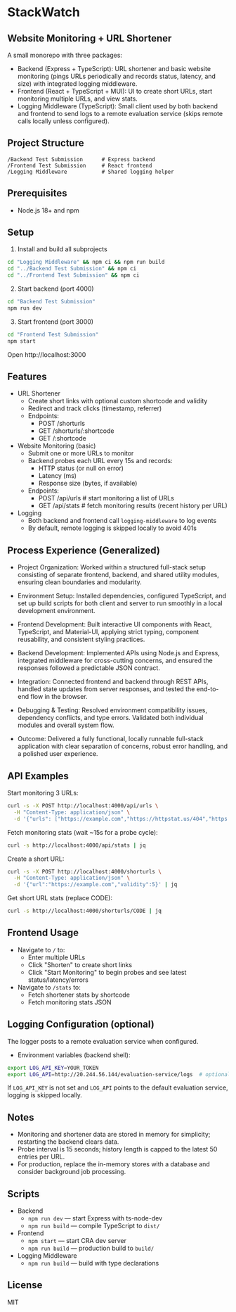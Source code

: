 # StackWatch 
## Website Monitoring + URL Shortener

A small monorepo with three packages:
- Backend (Express + TypeScript): URL shortener and basic website monitoring (pings URLs periodically and records status, latency, and size) with integrated logging middleware.
- Frontend (React + TypeScript + MUI): UI to create short URLs, start monitoring multiple URLs, and view stats.
- Logging Middleware (TypeScript): Small client used by both backend and frontend to send logs to a remote evaluation service (skips remote calls locally unless configured).

## Project Structure
```
/Backend Test Submission      # Express backend
/Frontend Test Submission     # React frontend
/Logging Middleware           # Shared logging helper
```

## Prerequisites
- Node.js 18+ and npm

## Setup
1) Install and build all subprojects
```bash
cd "Logging Middleware" && npm ci && npm run build
cd "../Backend Test Submission" && npm ci
cd "../Frontend Test Submission" && npm ci
```

2) Start backend (port 4000)
```bash
cd "Backend Test Submission"
npm run dev
```

3) Start frontend (port 3000)
```bash
cd "Frontend Test Submission"
npm start
```
Open http://localhost:3000

## Features
- URL Shortener
  - Create short links with optional custom shortcode and validity
  - Redirect and track clicks (timestamp, referrer)
  - Endpoints:
    - POST /shorturls
    - GET /shorturls/:shortcode
    - GET /:shortcode
- Website Monitoring (basic)
  - Submit one or more URLs to monitor
  - Backend probes each URL every 15s and records:
    - HTTP status (or null on error)
    - Latency (ms)
    - Response size (bytes, if available)
  - Endpoints:
    - POST /api/urls       # start monitoring a list of URLs
    - GET /api/stats       # fetch monitoring results (recent history per URL)
- Logging
  - Both backend and frontend call `logging-middleware` to log events
  - By default, remote logging is skipped locally to avoid 401s

## Process Experience (Generalized)

- Project Organization: Worked within a structured full-stack setup consisting of separate frontend, backend, and shared utility modules, ensuring clean boundaries and modularity.

- Environment Setup: Installed dependencies, configured TypeScript, and set up build scripts for both client and server to run smoothly in a local development environment.

- Frontend Development: Built interactive UI components with React, TypeScript, and Material-UI, applying strict typing, component reusability, and consistent styling practices.

- Backend Development: Implemented APIs using Node.js and Express, integrated middleware for cross-cutting concerns, and ensured the responses followed a predictable JSON contract.

- Integration: Connected frontend and backend through REST APIs, handled state updates from server responses, and tested the end-to-end flow in the browser.

- Debugging & Testing: Resolved environment compatibility issues, dependency conflicts, and type errors. Validated both individual modules and overall system flow.

- Outcome: Delivered a fully functional, locally runnable full-stack application with clear separation of concerns, robust error handling, and a polished user experience.

## API Examples
Start monitoring 3 URLs:
```bash
curl -s -X POST http://localhost:4000/api/urls \
  -H "Content-Type: application/json" \
  -d '{"urls": ["https://example.com","https://httpstat.us/404","https://10.255.255.1"]}'
```
Fetch monitoring stats (wait ~15s for a probe cycle):
```bash
curl -s http://localhost:4000/api/stats | jq
```
Create a short URL:
```bash
curl -s -X POST http://localhost:4000/shorturls \
  -H "Content-Type: application/json" \
  -d '{"url":"https://example.com","validity":5}' | jq
```
Get short URL stats (replace CODE):
```bash
curl -s http://localhost:4000/shorturls/CODE | jq
```

## Frontend Usage
- Navigate to `/` to:
  - Enter multiple URLs
  - Click "Shorten" to create short links
  - Click "Start Monitoring" to begin probes and see latest status/latency/errors
- Navigate to `/stats` to:
  - Fetch shortener stats by shortcode
  - Fetch monitoring stats JSON

## Logging Configuration (optional)
The logger posts to a remote evaluation service when configured.
- Environment variables (backend shell):
```bash
export LOG_API_KEY=YOUR_TOKEN
export LOG_API=http://20.244.56.144/evaluation-service/logs  # optional override
```
If `LOG_API_KEY` is not set and `LOG_API` points to the default evaluation service, logging is skipped locally.

## Notes
- Monitoring and shortener data are stored in memory for simplicity; restarting the backend clears data.
- Probe interval is 15 seconds; history length is capped to the latest 50 entries per URL.
- For production, replace the in-memory stores with a database and consider background job processing.

## Scripts
- Backend
  - `npm run dev` — start Express with ts-node-dev
  - `npm run build` — compile TypeScript to `dist/`
- Frontend
  - `npm start` — start CRA dev server
  - `npm run build` — production build to `build/`
- Logging Middleware
  - `npm run build` — build with type declarations

## License
MIT
